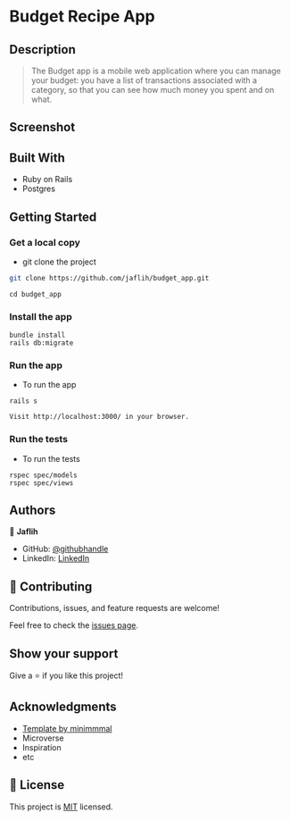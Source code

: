 # Budget Recipe App

## Description

> The Budget app is a mobile web application where you can manage your budget: you have a list of transactions associated with a category, so that you can see how much money you spent and on what.

## Screenshot

## Built With

- Ruby on Rails
- Postgres

## Getting Started

### Get a local copy

- git clone the project

```bash
git clone https://github.com/jaflih/budget_app.git
```

```
cd budget_app
```

### Install the app

```
bundle install
rails db:migrate
```

### Run the app

- To run the app

```
rails s
```

```
Visit http://localhost:3000/ in your browser.
```

### Run the tests

- To run the tests

```
rspec spec/models
rspec spec/views
```

## Authors

👤 **Jaflih**

- GitHub: [@githubhandle](https://github.com/jaflih)
- LinkedIn: [LinkedIn](https://www.linkedin.com/in/jaflih/)

## 🤝 Contributing

Contributions, issues, and feature requests are welcome!

Feel free to check the [issues page](../../issues/).

## Show your support

Give a ⭐️ if you like this project!

## Acknowledgments

- [Template by minimmmal](https://www.behance.net/gallery/19759151/Snapscan-iOs-design-and-branding?tracking_source=)
- Microverse
- Inspiration
- etc

## 📝 License

This project is [MIT](./MIT.md) licensed.
